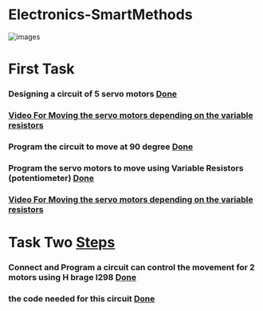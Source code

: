 # Electronics-SmartMethods
![images](https://user-images.githubusercontent.com/74243095/129967215-b4c9d955-a830-40f3-a590-098434d4a12b.jpg)
# First Task 
### Designing a circuit of 5 servo motors [Done ]()
### [Video For Moving the servo motors depending on the variable resistors ]()
### Program the circuit to move at 90 degree [Done]() 
### Program the servo motors to move using Variable Resistors (potentiometer) [Done ]()
### [Video For Moving the servo motors depending on the variable resistors ]()

# Task Two [Steps]()  
### Connect and Program a circuit can control the movement for 2 motors using H brage l298 [Done ]()
### the code needed for this circuit [Done ]()


